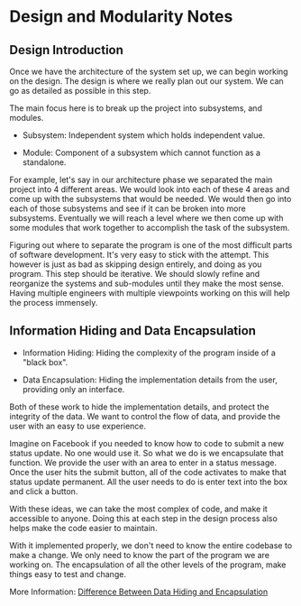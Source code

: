 # Design and Modularity Notes

## Design Introduction

Once we have the architecture of the system set up, we can begin working on the design. The design is where we really plan out our system. We can go as detailed as possible in this step.

The main focus here is to break up the project into subsystems, and modules.

- Subsystem: Independent system which holds independent value.

- Module: Component of a subsystem which cannot function as a standalone.

For example, let's say in our architecture phase we separated the main project into 4 different areas. We would look into each of these 4 areas and come up with the subsystems that would be needed. We would then go into each of those subsystems and see if it can be broken into more subsystems. Eventually we will reach a level where we then come up with some modules that work together to accomplish the task of the subsystem.

Figuring out where to separate the program is one of the most difficult parts of software development. It's very easy to stick with the attempt. This however is just as bad as skipping design entirely, and doing as you program. This step should be iterative. We should slowly refine and reorganize the systems and sub-modules until they make the most sense. Having multiple engineers with multiple viewpoints working on this will help the process immensely.

## Information Hiding and Data Encapsulation

- Information Hiding: Hiding the complexity of the program inside of a "black box".

- Data Encapsulation: Hiding the implementation details from the user, providing only an interface.

Both of these work to hide the implementation details, and protect the integrity of the data. We want to control the flow of data, and provide the user with an easy to use experience.

Imagine on Facebook if you needed to know how to code to submit a new status update. No one would use it. So what we do is we encapsulate that function. We provide the user with an area to enter in a status message. Once the user hits the submit button, all of the code activates to make that status update permanent. All the user needs to do is enter text into the box and click a button.

With these ideas, we can take the most complex of code, and make it accessible to anyone. Doing this at each step in the design process also helps make the code easier to maintain.

With it implemented properly, we don't need to know the entire codebase to make a change. We only need to know the part of the program we are working on. The encapsulation of all the other levels of the program, make things easy to test and change.

More Information: [Difference Between Data Hiding and Encapsulation](https://techdifferences.com/difference-between-data-hiding-and-encapsulation.html)
